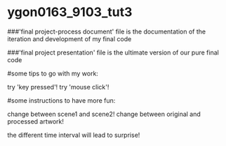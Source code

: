 # ygon0163_9103_tut3

###'final project-process document' file is the documentation of the iteration and development of my final code

###'final project presentation' file is the ultimate version of our pure final code

#some tips to go with my work:

try 'key pressed'!
try 'mouse click'!

#some instructions to have more fun:

change between scene1 and scene2!
change between original and processed artwork!

the different time interval will lead to surprise!
